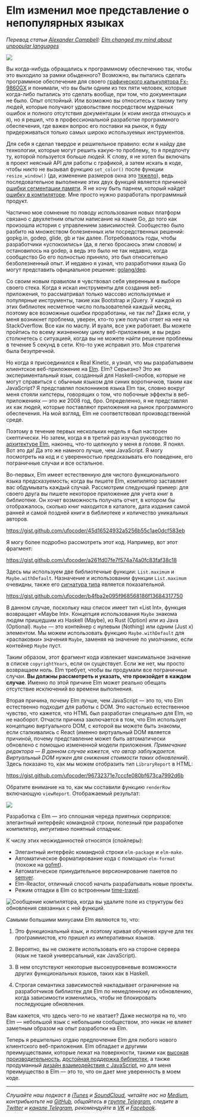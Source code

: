 # Elm изменил мое представление о непопулярных языках

*Перевод статьи [Alexander Campbell](https://blog.realkinetic.com/@alexandercampbell): [Elm changed my mind about unpopular languages](https://blog.realkinetic.com/elm-changed-my-mind-about-unpopular-languages-190a23f4a834)*

![](./background.png)

Вы когда-нибудь обращались к программному обеспечению так, чтобы это выходило за рамки обыденного? Возможно, вы пытались сделать программное обеспечение для своего [графического калькулятора Fx-9860GX](https://wiki.planet-casio.com/en/Fx-9860G_SDK) и понимали, что вы были одним из тех пяти человек, которые когда-либо пытались это сделать вообще, при том, что документации не было. Опыт отстойный. Или возможно вы относитесь к такому типу людей, которые получают удовольствие посредством мудреных ошибок и полного отсутствия документации (к коим иногда отношусь и я), но я решил, что в профессиональной разработке программного обеспечения, где важен вопрос его поставки на рынок, я буду придерживаться только самых широко используемых инструментов.

Для себя я сделал твердое и решительное правило: если я найду две технологии, которые могут решить какую-то проблему, то я предпочту ту, которой пользуется больше людей. К слову, я не хотел бы включать в проект неясный API для работы с графикой, а затем искать в коде, чтобы никто не вызывал функцию `set_color()` после функции `resize_window()` (да, изменение размеров окна это [тяжело](https://bugreports.qt.io/browse/QTBUG-57608)), ведь последовательное выполнение этих двух функций является причиной [ошибки сегментации памяти](https://bugreports.qt.io/browse/QTBUG-60185). Я не хочу быть парнем, который найдет [ошибку в компиляторе](https://github.com/golang/go/issues/1990). Мне просто нужно разработать программный продукт.

Частично мое сомнение по поводу использования новых платформ связано с двухлетним опытом написание на языке Go, до того как произошла история с управлением зависимостей. Сообщество было разбито на множеством болезненных или посредственных решений: gopkg.in, godep, glide, gb и так далее. Потребовалось годы, чтобы разработчики «успокоились» (да, я легко бросаюсь этим словом) и остановилось на godep, а ведь это было не так недавно, когда сообщество Go его полностью приняло, это был относительно безболезненный опыт. И недавно я узнал, что разработчики языка Go могут представить официальное решение: [golang/dep](https://github.com/golang/dep).

Со своим новым правилом я чувствовал себя уверенным в выборе своего стека. Когда я искал инструменты для создания веб-приложения, то рассматривал только массово используемые и популярные инструменты, такие как Bootstrap и jQuery. У каждой из этих библиотек несметное число пользователей каждый месяц, поэтому все возможные ошибки проработаны, не так ли? Даже если, у меня возникнет проблема, уверен, кто-то уже получал ответ на нее на StackOverflow. Все как по маслу. И вуаля, все уже работает. Вы можете пройтись по всему жизненному циклу веб-приложения, и вы редко столкнетесь с ситуацией, когда вы не можете найти решение проблемы в течение 5 секунд в сети. Кто-то уже исправил это. Моя стратегия была безупречной.

Но когда я присоединился к Real Kinetic, я узнал, что мы разрабатываем клиентское веб-приложение на [Elm](http://elm-lang.org/). Elm? Серьезно? Это же экспериментальный язык, созданный для Haskell-снобов, которые не могут справиться с обычным языком для синих воротничков, таким как JavaScript? Я представлял поклонников языка Elm так, словно вокруг меня стояли хипстеры, говорящих о том, что побочные эффекты в веб-приложениях — это же 2008 год, бро. Определенно, я не представлял их как людей, которые поставляют приложения на рынок программного обеспечения. На мой взгляд, Elm не соответствовал производственной среде.

Поэтому в течение первых нескольких недель я был настроен скептически. Но затем, когда я в третий раз изучал руководство по [архитектуре Elm](https://guide.elm-lang.org/architecture/), наконец, что-то щелкнуло у меня в голове. Я понял. Вот это да! Да это же намного лучше, чем JavaScript. Я могу посмотреть на код и с уверенностью предсказывать его поведение, его пограничные случаи и все остальное.

Во-первых, Elm имеет естественную для чистого функционального языка предсказуемость; когда вы пишете Elm, компилятор заставляет вас обдумывать каждый случай. Рассмотрим следующий пример: для своего друга вы пишете некоторое приложение для учета книг в библиотеке. Он хочет возможность получать отчет, в котором бы отображалось, сколько книг находится в каталоге, дата издания самой ранней и самой поздней книги в библиотеке и количество уникальных авторов.

https://gist.github.com/ufocoder/45d16524932a5256b55c1ae0dcf583eb

Я могу более подробно рассмотреть этот код. Например, вот этот фрагмент:

https://gist.github.com/ufocoder/a261fd07fe7f574a74a0fc83faf38c18

Здесь мы используем две библиотечные функции: `List.maximum` и `Maybe.withDefault`. Назначение и использовании функции `List.maximum` очевидны, также его [сигнатура типа](https://github.com/elm-lang/core/blob/9a20adc5749c1e68986771c506f0bef7ade9903f/src/List.elm#L391) является показательной.

https://gist.github.com/ufocoder/b4fba2e095f968568186f13684317750

В данном случае, поскольку наш список имеет тип «List Int», функция возвращает «Maybe Int». Концепция использования `Maybe` знакома людям пришедшим из Haskell (Maybe), из Rust (Option) или из Java (Optional). `Maybe` — это контейнер с нулевым (Nothing) или одним (Just x) элементом. Мы можем использовать функцию `Maybe.withDefault` для «распаковки» значения `Maybe`, заменяя на значение по умолчанию, если контейнер `Maybe` пуст.

Таким образом, этот фрагмент кода извлекает максимальное значение в списке `copyrightYears`, если он существует. Если же нет, мы просто возвращаем ноль. Elm требует, чтобы вы продумали все пограничные случаи. **Вы должны рассмотреть и указать, что произойдет в каждом случае**. Именно по этой причине Elm может реально обещать отсутствие исключений во времени выполнения.

Вторая причина, почему Elm лучше, чем JavaScript — это то, что Elm естественно подходит для работы с DOM. Это настолько естественное чувство, что кажется, что HTML был разработан специально для Elm, но не наоборот. Отчасти причина заключается в том, что Elm использует концепцию виртуального DOM, с которой вы можете быть знакомы, если сталкивались с React (именно виртуальный DOM является причиной, почему представление может быть автоматически обновлено с помощью измененной модели приложения. *Примечание редактора — В данном случае кажется, что автор заблуждается. Виртуальный DOM нужен для снижения стоимости таких обновлений*). Здесь показано то, как мы можем отобразить тип `LibraryReport` в HTML:

https://gist.github.com/ufocoder/96732371e7cccfe080bf673ca7992d6b

Обратите внимание на то, как мы составили функцию `renderRow` включающую `viewReport`. Отображаемый результат:

![](https://cdn-images-1.medium.com/max/1600/0*Bfpi30J-B56glbZq.)

Разработка с Elm — это сплошная череда приятных сюрпризов: элегантный интерфейс командной строки, полезный при разработке компилятор, интуитивно понятный отладчик.

К числу этих неожиданностей относятся (спойлеры):

* Элегантный интерфейс командной строки `elm-package` и `elm-make`.
* Автоматическое форматирование кода с помощью `elm-format` (похоже на [gofmt](https://blog.golang.org/go-fmt-your-code)).
* Автоматическое принудительное версионирование пакетов по [semver](https://semver.org/).
* Elm-Reactor, отличный способ начать разрабатывать новые проекты.
* Режим отладки в Elm со встроенным [time-travel](https://www.youtube.com/watch?v=vS3yzUo7l8Y).

![](https://cdn-images-1.medium.com/max/1600/0*Nvtop5fMg_OffOk3. "Сообщение компилятора, когда вы удалите поле из структуры без обновления связанных с ней функций.")

Самыми большими минусами Elm являются то, что:

1. Это функциональный язык, и поэтому кривая обучения круче для тех программистов, кто пришел из императивных языков.

2. Вероятно, вы не сможете использовать его на стороне сервера (язык не такой универсальный, как JavaScript).

3. В нем отсутствуют некоторые высокоуровневые возможности других функциональных языков, таких как в Haskell.

4. Строгая семантика зависимостей накладывает ограничение на разработчиков библиотек для Elm по немедленному их обновлению, когда зависимости изменились, чтобы не блокировать последующие обновления.

Вам кажется, что здесь чего-то не хватает? Даже несмотря на то, что Elm — небольшой язык с небольшим сообществом, это никак не влияет заметным образом на опыт разработки на Elm.

Теперь я решительно отдаю предпочтение Elm для любого нового клиентского веб-приложения. Elm обладает и другими преимуществами, которые лежат на поверхности, такими как [высокая производительность](http://elm-lang.org/blog/blazing-fast-html), [достойная поддержка библиотек](http://package.elm-lang.org/), а также продуманный [дизайн взаимодействия с JavaScript](https://guide.elm-lang.org/interop/javascript.html), но для меня преимущество в Elm — это то, что он дает мне уверенность в моем коде.

- - - -

*Слушайте наш подкаст в [iTunes](https://itunes.apple.com/ru/podcast/девшахта/id1226773343) и [SoundCloud](https://soundcloud.com/devschacht), читайте нас на [Medium](https://medium.com/devschacht), контрибьютьте на [GitHub](https://github.com/devSchacht), общайтесь в [группе Telegram](https://t.me/devSchacht), следите в [Twitter](https://twitter.com/DevSchacht) и [канале Telegram](https://t.me/devSchachtChannel), рекомендуйте в [VK](https://vk.com/devschacht) и [Facebook](https://www.facebook.com/devSchacht).*
